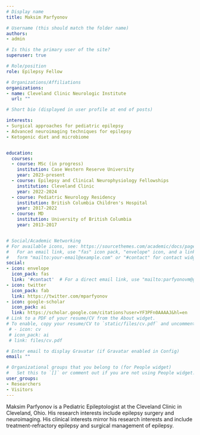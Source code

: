 ```yaml
---
# Display name
title: Maksim Parfyonov

# Username (this should match the folder name)
authors:
- admin

# Is this the primary user of the site?
superuser: true

# Role/position
role: Epilepsy Fellow

# Organizations/Affiliations
organizations:
- name: Cleveland Clinic Neurologic Institute
  url: ""

# Short bio (displayed in user profile at end of posts)

interests:
- Surgical approaches for pediatric epilepsy
- Advanced neuroimaging techniques for epilepsy
- Ketogenic diet and microbiome 


education:
  courses:
  - course: MSc (in progress)
    institution: Case Western Reserve University
    year: 2023-present
  - course: Epilepsy and Clinical Neurophysiology Fellowships 
    institution: Cleveland Clinic
    year: 2022-2024
  - course: Pediatric Neurology Residency 
    institution: British Columbia Children's Hospital
    year: 2017-2022
  - course: MD 
    institution: University of British Columbia
    year: 2013-2017


# Social/Academic Networking
# For available icons, see: https://sourcethemes.com/academic/docs/page-builder/#icons
#   For an email link, use "fas" icon pack, "envelope" icon, and a link in the
#   form "mailto:your-email@example.com" or "#contact" for contact widget.
social:
- icon: envelope
  icon_pack: fas
  link: '#contact'  # For a direct email link, use "mailto:parfyonovm@gmail.com".
- icon: twitter
  icon_pack: fab
  link: https://twitter.com/mparfyonov
- icon: google-scholar
  icon_pack: ai
  link: https://scholar.google.com/citations?user=YF3PFn0AAAAJ&hl=en
# Link to a PDF of your resume/CV from the About widget.
# To enable, copy your resume/CV to `static/files/cv.pdf` and uncomment the lines below.
 # - icon: cv
 # icon_pack: ai
 # link: files/cv.pdf

# Enter email to display Gravatar (if Gravatar enabled in Config)
email: ""

# Organizational groups that you belong to (for People widget)
#   Set this to `[]` or comment out if you are not using People widget.
user_groups:
- Researchers
- Visitors
---
```


Maksim Parfyonov is a Pediatric Epileptologist at the Cleveland Clinic in Cleveland, Ohio. His research interests include epilepsy surgery and neuroimaging. His clinical interests mirror his research interests and include treatment-refractory epilepsy and surgical management of epilepsy.